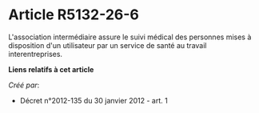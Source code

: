 # Article R5132-26-6

L'association intermédiaire assure le suivi médical des personnes mises à disposition d'un utilisateur par un service de
santé au travail interentreprises.

**Liens relatifs à cet article**

_Créé par_:

  - Décret n°2012-135 du 30 janvier 2012 - art. 1
